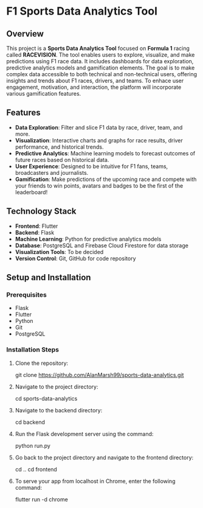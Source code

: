 # F1 Sports Data Analytics Tool

## Overview

This project is a **Sports Data Analytics Tool** focused on **Formula 1** racing called **RACEVISION**. The tool enables users to explore, visualize, and make predictions using F1 race data. It includes dashboards for data exploration, predictive analytics models and gamification elements. The goal is to make complex data accessible to both technical and non-technical users, offering insights and trends about F1 races, drivers, and teams. To enhace user engagement, motivation, and interaction, the platform will incorporate various gamification features.

## Features

- **Data Exploration**: Filter and slice F1 data by race, driver, team, and more.
- **Visualization**: Interactive charts and graphs for race results, driver performance, and historical trends.
- **Predictive Analytics**: Machine learning models to forecast outcomes of future races based on historical data.
- **User Experience**: Designed to be intuitive for F1 fans, teams, broadcasters and journalists.
- **Gamification**: Make predictions of the upcoming race and compete with your friends to win points, avatars and badges to be the first of the leaderboard!

## Technology Stack

- **Frontend**: Flutter
- **Backend**: Flask
- **Machine Learning**: Python for predictive analytics models
- **Database**: PostgreSQL and Firebase Cloud Firestore for data storage
- **Visualization Tools**: To be decided
- **Version Control**: Git, GitHub for code repository

## Setup and Installation

### Prerequisites

- Flask
- Flutter
- Python
- Git
- PostgreSQL


### Installation Steps

1. Clone the repository:

    git clone https://github.com/AlanMarsh99/sports-data-analytics.git

2. Navigate to the project directory:

    cd sports-data-analytics

3. Navigate to the backend directory:

    cd backend

4. Run the Flask development server using the command:

    python run.py

5. Go back to the project directory and navigate to the frontend directory:

    cd ..
    cd frontend

6. To serve your app from localhost in Chrome, enter the following command:

    flutter run -d chrome